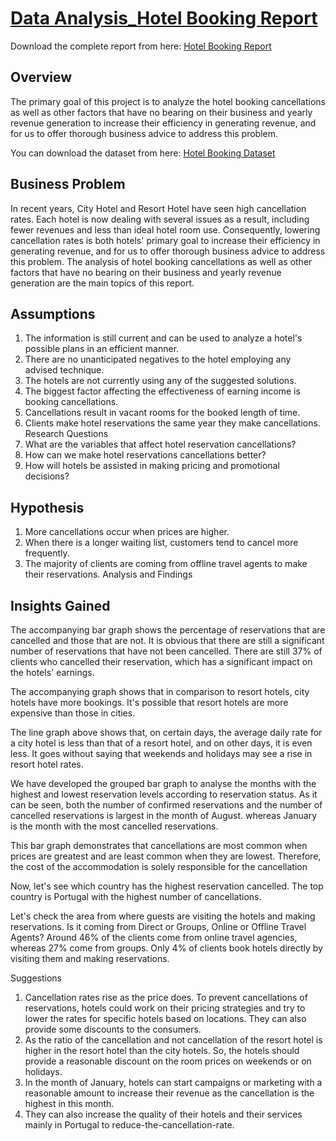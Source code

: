 # [Data Analysis_Hotel Booking Report](https://docs.google.com/document/d/1xLeQ5eCE74ZPyDs4j8G-ASx9QPbYV5TL/edit?usp=sharing&ouid=115970559951748233059&rtpof=true&sd=true)

Download the complete report from here:
             [Hotel Booking Report](https://docs.google.com/document/d/1xLeQ5eCE74ZPyDs4j8G-ASx9QPbYV5TL/edit)
             
## Overview

The primary goal of this project is to analyze the hotel booking cancellations as well as other factors that have no bearing on their business and yearly revenue generation to increase their efficiency in generating revenue, and for us to offer thorough business advice to address this problem.                                                                                         


You can download the dataset from here:
            [Hotel Booking Dataset](https://www.kaggle.com/datasets/mojtaba142/hotel-booking?select=hotel_booking.csv)



## Business Problem

In recent years, City Hotel and Resort Hotel have seen high cancellation rates. Each hotel is now dealing with several issues as a result, including fewer revenues and less than ideal hotel room use. Consequently, lowering cancellation rates is both hotels' primary goal to increase their efficiency in generating revenue, and for us to offer thorough business advice to address this problem. The analysis of hotel booking cancellations as well as other factors that have no bearing on their business and yearly revenue generation are the main topics of this report.

## Assumptions

1. The information is still current and can be used to analyze a hotel's possible plans in an efficient manner.
2. There are no unanticipated negatives to the hotel employing any advised technique.
3. The hotels are not currently using any of the suggested solutions.
4. The biggest factor affecting the effectiveness of earning income is booking cancellations.
5. Cancellations result in vacant rooms for the booked length of time.
6. Clients make hotel reservations the same year they make cancellations.
Research Questions
1. What are the variables that affect hotel reservation cancellations?
2. How can we make hotel reservations cancellations better?
3. How will hotels be assisted in making pricing and promotional decisions?

## Hypothesis

1. More cancellations occur when prices are higher.
2. When there is a longer waiting list, customers tend to cancel more frequently. 
3. The majority of clients are coming from offline travel agents to make their reservations.
Analysis and Findings

## Insights Gained

The accompanying bar graph shows the percentage of reservations that are cancelled and those that are not. It is obvious that there are still a significant number of reservations that have not been cancelled. There are still 37% of clients who cancelled their reservation, which has a significant impact on the hotels' earnings.
	



The accompanying graph shows that in comparison to resort hotels, city hotels have more bookings. It's possible that resort hotels are more expensive than those in cities.

The line graph above shows that, on certain days, the average daily rate for a city hotel is less than that of a resort hotel, and on other days, it is even less. It goes without saying that weekends and holidays may see a rise in resort hotel rates.



We have developed the grouped bar graph to analyse the months with the highest and lowest reservation levels according to reservation status. As it can be seen, both the number of confirmed reservations and the number of cancelled reservations is largest in the month of August. whereas January is the month with the most cancelled reservations.

This bar graph demonstrates that cancellations are most common when prices are greatest and are least common when they are lowest. Therefore, the cost of the accommodation is solely responsible for the cancellation
                              

Now, let's see which country has the highest reservation cancelled. The top country is Portugal with the highest number of cancellations.

Let's check the area from where guests are visiting the hotels and making reservations. Is it coming from Direct or Groups, Online or Offline Travel Agents? Around 46% of the clients come from online travel agencies, whereas 27% come from groups. Only 4% of clients book hotels directly by visiting them and making reservations.




Suggestions
1. Cancellation rates rise as the price does. To prevent cancellations of reservations, hotels could work on their pricing strategies and try to lower the rates for specific hotels based on locations. They can also provide some discounts to the consumers.
2. As the ratio of the cancellation and not cancellation of the resort hotel is higher in the resort hotel than the city hotels. So, the hotels should provide a reasonable discount on the room prices on weekends or on holidays.
3. In the month of January, hotels can start campaigns or marketing with a reasonable amount to increase their revenue as the cancellation is the highest in this month.
4. They can also increase the quality of their hotels and their services mainly in Portugal to reduce-the-cancellation-rate.

